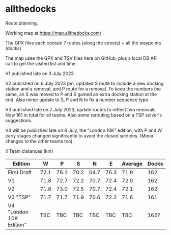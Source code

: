 # allthedocks

Route planning.

Working map at https://map.allthedocks.com/

The GPX files each contain 7 routes (along the streets) + all the waypoints (docks)

The map uses the GPX and TSV files here on GitHub, plus a local DB API call to get the visited list and time.  

V1 published late on 3 July 2023.

V2 published on 6 July 2023 pm, updated S route to include a new docking station and a removal, and P route for a removal. To keep the numbers the same, an S was moved to P and S gained an extra docking station at the end. Also minor update to S, P and N to fix a number sequence typo.

V3 published late on 7 July 2023, update routes to reflect two removals. Now 161 in total for all teams. Also some rerouting based on a TSP solver's suggestions. 

V4 will be published late on 8 July, the "London 10K" edition, with P and W early stages changed significantly to avoid the closed sections. (Minor changes to the other teams too). 

!! Team distances (km)

| Edition | W   | P   | S   | N   | E   | Average | Docks |
| ------- | --- | --- | --- | --- | --- | ----- | ---- |
| First Draft | 72.1  | 76.1 | 70.2 | 64.7 | 76.3 | 71.9 | 162 | 
| V1   | 71.8 | 72.7 | 72.2 | 70.7 | 72.4 | 72.0 | 162 |
| V2   | 71.8 | 73.0 | 72.5 | 70.7 | 72.4 | 72.1 | 162 |
| V3 "TSP" | 71.7 | 71.7 | 71.9 | 70.6 | 72.2 | 71.6 | 161 |
| V4 "London 10K Edition" | TBC | TBC | TBC | TBC | TBC | TBC | 162? |
